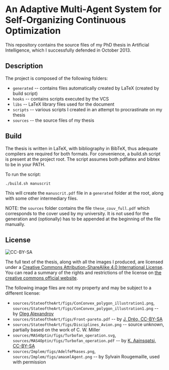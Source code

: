 An Adaptive Multi-Agent System for Self-Organizing Continuous Optimization
==========================================================================

This repository contains the source files of my PhD thesis in Artificial Intelligence, which I successfully defended in October 2013.

Description
-----------
The project is composed of the following folders:

* `generated` -- contains files automatically created by LaTeX (created by build script)
* `hooks` -- contains scripts executed by the VCS
* `libs` -- LaTeX library files used for the document
* `scripts` -- various scripts I created in an attempt to procrastinate on my thesis
* `sources` -- the source files of my thesis

Build
-----

The thesis is written in LaTeX, with bibliography in BibTeX, thus adequate compilers are required for both formats.
For convenience, a build.sh script is present at the project root. The script assumes both pdflatex and bibtex to be in your PATH.

To run the script:

	./build.sh manuscrit

This will create the `manuscrit.pdf` file in a `generated` folder at the root, along with some other intermediary files.

NOTE: the `sources` folder contains the file `these_couv_full.pdf` which corresponds to the cover used by my university. It is not used for the generation and (optionally) has to be appended at the beginning of the file manually.

License
-------

![CC-BY-SA](https://i.creativecommons.org/l/by-sa/4.0/88x31.png)

The full text of the thesis, along with all the images I produced, are licensed under a [Creative Commons Attribution-ShareAlike 4.0 International License](http://creativecommons.org/licenses/by-sa/4.0/). You can read a summary of the rights and restrictions of the license on [the creative commons official website](http://creativecommons.org/licenses/by-sa/4.0/).

The following image files are not my property and may be subject to a different license:
* `sources/StateoftheArt/figs/ConConvex_polygon_illustration1.png`, `sources/StateoftheArt/figs/ConConvex_polygon_illustration1.png` -- by [Oleg Alexandrov](http://commons.wikimedia.org/wiki/Category:Files_by_User:Oleg_Alexandrov_from_en.wikipedia)
* `sources/StateoftheArt/figs/Front-pareto.pdf` -- by [J. Dréo, CC-BY-SA](http://en.wikipedia.org/wiki/File:Front_pareto.svg)
* `sources/StateoftheArt/figs/Disciplines_Avion.png` -- source unknown, partially based on the work of C. W. Miller
* `sources/MAS4Optin/figs/Turbofan_operation.svg`, `sources/MAS4Optin/figs/Turbofan_operation.pdf` -- by [K. Aainsqatsi, CC-BY-SA](http://en.wikipedia.org/wiki/File:Turbofan_operation.svg)
* `sources/Implem/figs/AdelfePhases.png`, `sources/Implem/figs/amasmlAgent.png` -- by Sylvain Rougemaille, used with permission

